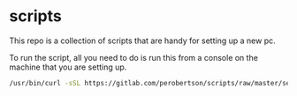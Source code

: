 # scripts

This repo is a collection of scripts that are handy for setting up a new pc.

To run the script, all you need to do is run this from a console on the machine that you are setting up.
```bash
/usr/bin/curl -sSL https://gitlab.com/perobertson/scripts/raw/master/setup.sh | time bash
```
